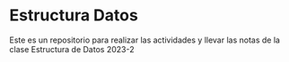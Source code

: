 # Estructura Datos

Este es un repositorio para realizar las actividades y llevar las notas de la clase Estructura de Datos 2023-2
